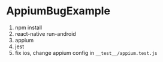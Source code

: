 # AppiumBugExample

1. npm install
2. react-native run-android
3. appium
4. jest
5. fix ios, change appium config in `__test__/appium.test.js`
